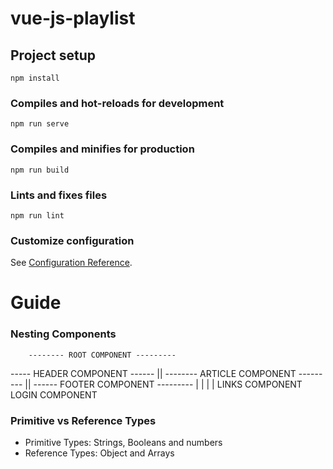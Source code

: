 # vue-js-playlist

## Project setup
```
npm install
```

### Compiles and hot-reloads for development
```
npm run serve
```

### Compiles and minifies for production
```
npm run build
```

### Lints and fixes files
```
npm run lint
```

### Customize configuration
See [Configuration Reference](https://cli.vuejs.org/config/).


# Guide
### Nesting Components
        -------- ROOT COMPONENT ---------
----- HEADER COMPONENT ------ || -------- ARTICLE COMPONENT --------- || ------ FOOTER COMPONENT ---------
        |           |
        |           |
LINKS COMPONENT     LOGIN COMPONENT 

### Primitive vs Reference Types
- Primitive Types: Strings, Booleans and numbers
- Reference Types: Object and Arrays